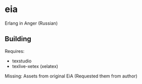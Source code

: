 # eia
Erlang in Anger (Russian)

## Building

Requires:
- texstudio
- texlive-xetex (xelatex)

Missing: Assets from original EiA (Requested them from author)
